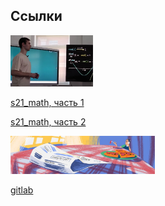## Ссылки

<img src="img/2024-03-13%20233728.jpg" title="" alt="2024-03-13 233728.jpg" width="132">

[s21_math, часть 1](https://www.youtube.com/watch?v=sQt9ZP7u5m4)

[s21_math, часть 2](https://www.youtube.com/watch?v=L8ldIH9ZieQ&t=1341s)

<img src="img/2024-03-13%20234451.jpg" title="" alt="2024-03-13 234451.jpg" width="231">

[gitlab](https://repos.21-school.ru/students/C4_s21_math.ID_353528/Team__TL__gentrifr_student.21_school.ru_.kvMBnY_4SzOWeFVieA31Dw/C4_s21_math-1/-/blob/master/README_RUS.md)
